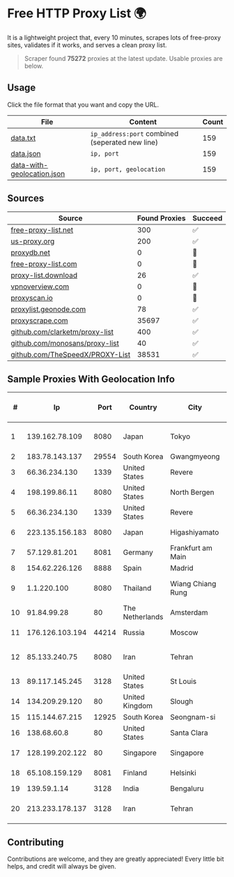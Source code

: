 
# Free HTTP Proxy List 🌍

It is a lightweight project that, every 10 minutes, scrapes lots of free-proxy sites, validates if it works, and serves a clean proxy list.


> Scraper found **75272** proxies at the latest update. Usable proxies are below.

## Usage

Click the file format that you want and copy the URL.


|File|Content|Count|
|----|-------|-----|
|[data.txt](https://raw.githubusercontent.com/themiralay/Proxy-List-World/master/data.txt)|`ip_address:port` combined (seperated new line)|159|
|[data.json](https://raw.githubusercontent.com/themiralay/Proxy-List-World/master/data.json)|`ip, port`|159|
|[data-with-geolocation.json](https://raw.githubusercontent.com/themiralay/Proxy-List-World/master/data-with-geolocation.json)|`ip, port, geolocation`|159|

## Sources

|Source|Found Proxies|Succeed|
|------|-------------|-------|
|[free-proxy-list.net](https://free-proxy-list.net)|300|✅|
|[us-proxy.org](https://www.us-proxy.org)|200|✅|
|[proxydb.net](http://proxydb.net)|0|🚫|
|[free-proxy-list.com](https://free-proxy-list.com/?page=&port=&type%5B%5D=http&type%5B%5D=https&up_time=0&search=Search)|0|🚫|
|[proxy-list.download](https://www.proxy-list.download/HTTP)|26|✅|
|[vpnoverview.com](https://vpnoverview.com/privacy/anonymous-browsing/free-proxy-servers)|0|🚫|
|[proxyscan.io](https://www.proxyscan.io)|0|🚫|
|[proxylist.geonode.com](https://proxylist.geonode.com/api/proxy-list?limit=300&page=1&sort_by=lastChecked&sort_type=desc&protocols=http,https)|78|✅|
|[proxyscrape.com](https://api.proxyscrape.com/v2/?request=displayproxies&protocol=http&timeout=10000&country=all&ssl=all&anonymity=all)|35697|✅|
|[github.com/clarketm/proxy-list](https://raw.githubusercontent.com/clarketm/proxy-list/master/proxy-list-raw.txt)|400|✅|
|[github.com/monosans/proxy-list](https://raw.githubusercontent.com/monosans/proxy-list/main/proxies/http.txt)|40|✅|
|[github.com/TheSpeedX/PROXY-List](https://raw.githubusercontent.com/TheSpeedX/PROXY-List/master/http.txt)|38531|✅|


## Sample Proxies With Geolocation Info

|#|Ip|Port|Country|City|Internet Service Provider|
|-|--|----|-------|----|-------------------------|
|1|139.162.78.109|8080|Japan|Tokyo|Akamai Technologies, Inc.|
|2|183.78.143.137|29554|South Korea|Gwangmyeong|Korea Telecom|
|3|66.36.234.130|1339|United States|Revere|DediOutlet, LLC|
|4|198.199.86.11|8080|United States|North Bergen|DigitalOcean, LLC|
|5|66.36.234.130|1339|United States|Revere|DediOutlet, LLC|
|6|223.135.156.183|8080|Japan|Higashiyamato|So-net Corporation|
|7|57.129.81.201|8081|Germany|Frankfurt am Main|OVH SAS|
|8|154.62.226.126|8888|Spain|Madrid|Ultahost, Inc.|
|9|1.1.220.100|8080|Thailand|Wiang Chiang Rung|TOT Public Company Limited|
|10|91.84.99.28|80|The Netherlands|Amsterdam|Servers Tech Fzco|
|11|176.126.103.194|44214|Russia|Moscow|Miglovets Egor Andreevich|
|12|85.133.240.75|8080|Iran|Tehran|Respina Networks & Beyond PJSC|
|13|89.117.145.245|3128|United States|St Louis|Contabo Inc.|
|14|134.209.29.120|80|United Kingdom|Slough|DigitalOcean, LLC|
|15|115.144.67.215|12925|South Korea|Seongnam-si|HAIonNet|
|16|138.68.60.8|80|United States|Santa Clara|DigitalOcean, LLC|
|17|128.199.202.122|80|Singapore|Singapore|DigitalOcean, LLC|
|18|65.108.159.129|8081|Finland|Helsinki|Hetzner Online GmbH|
|19|139.59.1.14|3128|India|Bengaluru|DIGITALOCEAN|
|20|213.233.178.137|3128|Iran|Tehran|Sharif University Of Technology|



## Contributing

Contributions are welcome, and they are greatly appreciated! Every
little bit helps, and credit will always be given.


